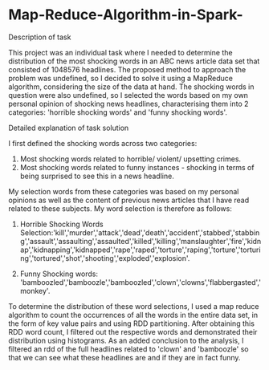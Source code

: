 # Map-Reduce-Algorithm-in-Spark-

Description of task 

This project was an individual task where I needed to determine the distribution of the most shocking words in an ABC news article data set that consisted of 1048576 headlines.  The proposed method to approach the problem was undefined, so I decided to solve it using a MapReduce algorithm, considering the size of the data at hand. The shocking words in question were also undefined, so I selected the words based on my own personal opinion of shocking news headlines, characterising them into 2 categories: 'horrible shocking words' and 'funny shocking words'. 


Detailed explanation of task solution

I first defined the shocking words across two categories: 

1) Most shocking words related to horrible/ violent/ upsetting crimes. 
2) Most shocking words related to funny instances - shocking in terms of being surprised to see this in a news headline.

My selection words from these categories  was based on my personal opinions as well as the content of previous news articles that I have read related to these subjects. My word selection is therefore as follows:

1) Horrible Shocking Words Selection:'kill','murder','attack','dead','death','accident','stabbed','stabbing','assault','assaulting','assaulted','killed','killing','manslaughter','fire','kidnap','kidnapping','kidnapped','rape','raped','torture','raping','torture','torturing','tortured','shot','shooting','exploded','explosion'. 

2) Funny Shocking words: 'bamboozled','bamboozle','bamboozled','clown','clowns','flabbergasted','monkey'. 

To determine the distribution of these word selections, I used a map reduce algorithm to count the occurrences of all the words in the entire data set, in the form of key value pairs and using RDD partitioning. After obtaining this RDD word count, I filtered out the respective words and demonstrated their distribution using histograms. As an added conclusion to the analysis, I filtered an rdd of the full headlines related to 'clown' and 'bamboozle' so that we can see what these headlines are and if they are in fact funny. 

